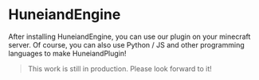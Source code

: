 # HuneiandEngine
After installing HuneiandEngine, you can use our plugin on your minecraft server. Of course, you can also use Python / JS and other programming languages to make HuneiandPlugin! 
>This work is still in production. Please look forward to it!
